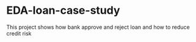 # EDA-loan-case-study
This project shows how bank approve and reject loan and how to reduce credit risk
